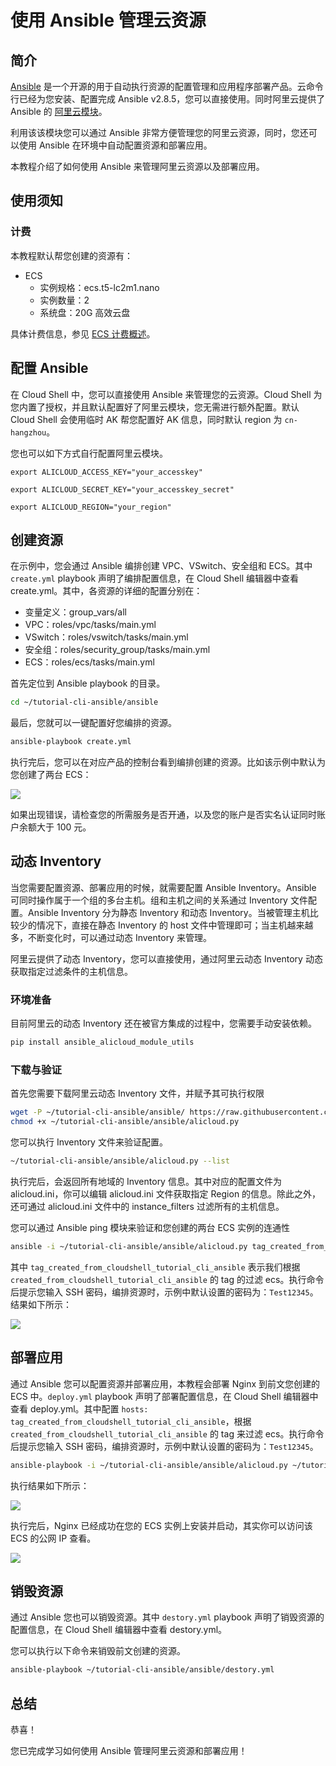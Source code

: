 # 使用 Ansible 管理云资源

## 简介

[Ansible](https://www.ansible.com) 是一个开源的用于自动执行资源的配置管理和应用程序部署产品。云命令行已经为您安装、配置完成 Ansible v2.8.5，您可以直接使用。同时阿里云提供了 Ansible 的 [阿里云模块](https://github.com/alibaba/ansible-provider)。

利用该该模块您可以通过 Ansible 非常方便管理您的阿里云资源，同时，您还可以使用 Ansible 在环境中自动配置资源和部署应用。

本教程介绍了如何使用 Ansible 来管理阿里云资源以及部署应用。

<tutorial-nav></tutorial-nav>

## 使用须知

### 计费

本教程默认帮您创建的资源有：

- ECS
    - 实例规格：ecs.t5-lc2m1.nano
    - 实例数量：2
    - 系统盘：20G 高效云盘

具体计费信息，参见 [ECS 计费概述](https://help.aliyun.com/document_detail/25398.html)。

## 配置 Ansible

在 Cloud Shell 中，您可以直接使用 Ansible 来管理您的云资源。Cloud Shell 为您内置了授权，并且默认配置好了阿里云模块，您无需进行额外配置。默认 Cloud Shell 会使用临时 AK 帮您配置好 AK 信息，同时默认 region 为 `cn-hangzhou`。

您也可以如下方式自行配置阿里云模块。

```
export ALICLOUD_ACCESS_KEY="your_accesskey"
```
```
export ALICLOUD_SECRET_KEY="your_accesskey_secret"
```
```
export ALICLOUD_REGION="your_region"
```

## 创建资源

在示例中，您会通过 Ansible 编排创建 VPC、VSwitch、安全组和 ECS。其中 `create.yml` playbook 声明了编排配置信息，<tutorial-editor-open-file filePath="tutorial-cli-ansible/ansible/create.yml">在 Cloud Shell 编辑器中查看 create.yml</tutorial-editor-open-file>。其中，各资源的详细的配置分别在：

- 变量定义：<tutorial-editor-open-file filePath="tutorial-cli-ansible/ansible/group_vars/all">group_vars/all</tutorial-editor-open-file>
- VPC：<tutorial-editor-open-file filePath="tutorial-cli-ansible/ansible/roles/vpc/tasks/main.yml">roles/vpc/tasks/main.yml</tutorial-editor-open-file>
- VSwitch：<tutorial-editor-open-file filePath="tutorial-cli-ansible/ansible/roles/vswitch/tasks/main.yml">roles/vswitch/tasks/main.yml</tutorial-editor-open-file>
- 安全组：<tutorial-editor-open-file filePath="tutorial-cli-ansible/ansible/roles/security_group/tasks/main.yml">roles/security_group/tasks/main.yml</tutorial-editor-open-file>
- ECS：<tutorial-editor-open-file filePath="tutorial-cli-ansible/ansible/roles/ecs/tasks/main.yml">roles/ecs/tasks/main.yml</tutorial-editor-open-file>

首先定位到 Ansible playbook 的目录。

```bash
cd ~/tutorial-cli-ansible/ansible
```

最后，您就可以一键配置好您编排的资源。

```bash
ansible-playbook create.yml
```

执行完后，您可以在对应产品的控制台看到编排创建的资源。比如该示例中默认为您创建了两台 ECS：

![](https://img.alicdn.com/tfs/TB1qUDIjhD1gK0jSZFsXXbldVXa-2386-412.png)

如果出现错误，请检查您的所需服务是否开通，以及您的账户是否实名认证同时账户余额大于 100 元。

## 动态 Inventory

当您需要配置资源、部署应用的时候，就需要配置 Ansible Inventory。Ansible 可同时操作属于一个组的多台主机。组和主机之间的关系通过 Inventory 文件配置。Ansible Inventory 分为静态 Inventory 和动态 Inventory。当被管理主机比较少的情况下，直接在静态 Inventory 的 host 文件中管理即可；当主机越来越多，不断变化时，可以通过动态 Inventory 来管理。

阿里云提供了动态 Inventory，您可以直接使用，通过阿里云动态 Inventory 动态获取指定过滤条件的主机信息。

### 环境准备

目前阿里云的动态 Inventory 还在被官方集成的过程中，您需要手动安装依赖。

```bash
pip install ansible_alicloud_module_utils
```

### 下载与验证

首先您需要下载阿里云动态 Inventory 文件，并赋予其可执行权限

```bash
wget -P ~/tutorial-cli-ansible/ansible/ https://raw.githubusercontent.com/alibaba/ansible-provider/master/contrib/inventory/alicloud.py;\
chmod +x ~/tutorial-cli-ansible/ansible/alicloud.py
```

您可以执行 Inventory 文件来验证配置。

```bash
~/tutorial-cli-ansible/ansible/alicloud.py --list
```

执行完后，会返回所有地域的 Inventory 信息。其中对应的配置文件为 <tutorial-editor-open-file filePath="tutorial-cli-ansible/ansible/alicloud.ini">alicloud.ini</tutorial-editor-open-file>，你可以编辑 <tutorial-editor-open-file filePath="tutorial-cli-ansible/ansible/alicloud.ini">alicloud.ini</tutorial-editor-open-file> 文件获取指定 Region 的信息。除此之外，还可通过 <tutorial-editor-open-file filePath="tutorial-cli-ansible/ansible/alicloud.ini">alicloud.ini</tutorial-editor-open-file> 文件中的 instance_filters 过滤所有的主机信息。

您可以通过 Ansible ping 模块来验证和您创建的两台 ECS 实例的连通性

```bash
ansible -i ~/tutorial-cli-ansible/ansible/alicloud.py tag_created_from_cloudshell_tutorial_cli_ansible -m ping -u root -k
```

其中 `tag_created_from_cloudshell_tutorial_cli_ansible` 表示我们根据 `created_from_cloudshell_tutorial_cli_ansible` 的 tag 的过滤 ecs。执行命令后提示您输入 SSH 密码，编排资源时，示例中默认设置的密码为：`Test12345`。结果如下所示：

![](https://img.alicdn.com/tfs/TB16qHTjpP7gK0jSZFjXXc5aXXa-2112-1054.png)

## 部署应用

通过 Ansible 您可以配置资源并部署应用，本教程会部署 Nginx 到前文您创建的 ECS 中。`deploy.yml` playbook 声明了部署配置信息，<tutorial-editor-open-file filePath="tutorial-cli-ansible/ansible/deploy.yml">在 Cloud Shell 编辑器中查看 deploy.yml</tutorial-editor-open-file>。其中配置 `hosts: tag_created_from_cloudshell_tutorial_cli_ansible`，根据 `created_from_cloudshell_tutorial_cli_ansible` 的 tag 来过滤 ecs。执行命令后提示您输入 SSH 密码，编排资源时，示例中默认设置的密码为：`Test12345`。

```bash
ansible-playbook -i ~/tutorial-cli-ansible/ansible/alicloud.py ~/tutorial-cli-ansible/ansible/deploy.yml -u root -k
```

执行结果如下所示：

![](https://img.alicdn.com/tfs/TB1u8Y.jxn1gK0jSZKPXXXvUXXa-2848-1054.png)

执行完后，Nginx 已经成功在您的 ECS 实例上安装并启动，其实你可以访问该 ECS 的公网 IP 查看。

![](https://img.alicdn.com/tfs/TB1DMMcjrj1gK0jSZFuXXcrHpXa-2874-840.png)

## 销毁资源

通过 Ansible 您也可以销毁资源。其中 `destory.yml` playbook 声明了销毁资源的配置信息，<tutorial-editor-open-file filePath="tutorial-cli-ansible/ansible/destory.yml">在 Cloud Shell 编辑器中查看 destory.yml</tutorial-editor-open-file>。

您可以执行以下命令来销毁前文创建的资源。

```bash
ansible-playbook ~/tutorial-cli-ansible/ansible/destory.yml
```

## 总结

恭喜！

您已完成学习如何使用 Ansible 管理阿里云资源和部署应用！